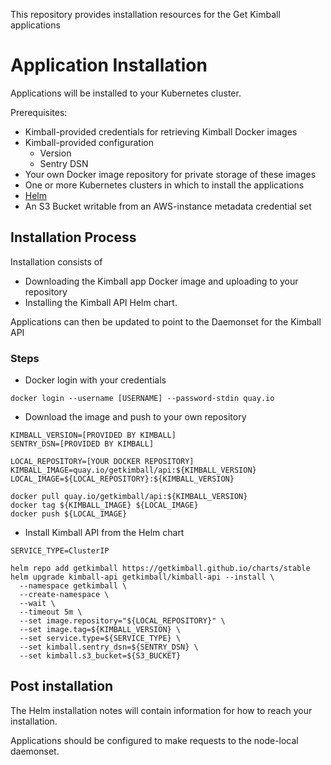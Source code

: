 This repository provides installation resources for the Get Kimball applications

# Application Installation

Applications will be installed to your Kubernetes cluster.

Prerequisites:

* Kimball-provided credentials for retrieving Kimball Docker images
* Kimball-provided configuration
    * Version
    * Sentry DSN
* Your own Docker image repository for private storage of these images
* One or more Kubernetes clusters in which to install the applications
* [Helm](https://helm.sh/)
* An S3 Bucket writable from an AWS-instance metadata credential set

## Installation Process

Installation consists of

* Downloading the Kimball app Docker image and uploading to your repository
* Installing the Kimball API Helm chart.

Applications can then be updated to point to the Daemonset for the Kimball API

### Steps

* Docker login with your credentials

```
docker login --username [USERNAME] --password-stdin quay.io
```

* Download the image and push to your own repository

```
KIMBALL_VERSION=[PROVIDED BY KIMBALL]
SENTRY_DSN=[PROVIDED BY KIMBALL]

LOCAL_REPOSITORY=[YOUR DOCKER REPOSITORY]
KIMBALL_IMAGE=quay.io/getkimball/api:${KIMBALL_VERSION}
LOCAL_IMAGE=${LOCAL_REPOSITORY}:${KIMBALL_VERSION}

docker pull quay.io/getkimball/api:${KIMBALL_VERSION}
docker tag ${KIMBALL_IMAGE} ${LOCAL_IMAGE}
docker push ${LOCAL_IMAGE}
```

* Install Kimball API from the Helm chart

```
SERVICE_TYPE=ClusterIP

helm repo add getkimball https://getkimball.github.io/charts/stable
helm upgrade kimball-api getkimball/kimball-api --install \
  --namespace getkimball \
  --create-namespace \
  --wait \
  --timeout 5m \
  --set image.repository="${LOCAL_REPOSITORY}" \
  --set image.tag=${KIMBALL_VERSION} \
  --set service.type=${SERVICE_TYPE} \
  --set kimball.sentry_dsn=${SENTRY_DSN} \
  --set kimball.s3_bucket=${S3_BUCKET}
```

## Post installation

The Helm installation notes will contain information for how to reach your installation.

Applications should be configured to make requests to the node-local daemonset.
